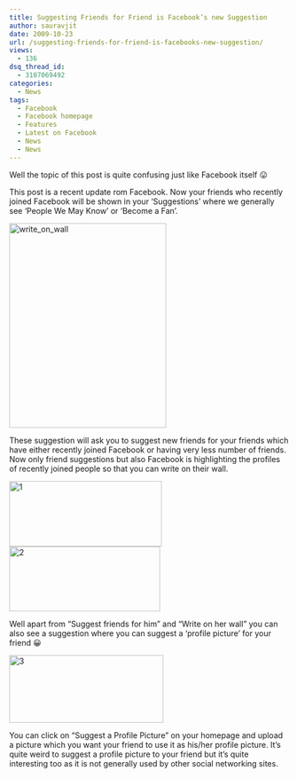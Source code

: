 ```yaml
---
title: Suggesting Friends for Friend is Facebook’s new Suggestion
author: sauravjit
date: 2009-10-23
url: /suggesting-friends-for-friend-is-facebooks-new-suggestion/
views:
  - 136
dsq_thread_id:
  - 3107069492
categories:
  - News
tags:
  - Facebook
  - Facebook homepage
  - Features
  - Latest on Facebook
  - News
  - News
---
```

Well the topic of this post is quite confusing just like Facebook itself 😛

This post is a recent update rom Facebook. Now your friends who recently joined Facebook will be shown in your &#8216;Suggestions&#8217; where we generally see &#8216;People We May Know&#8217; or &#8216;Become a Fan&#8217;.

<img class="aligncenter size-full  wp-image-54483" src="http://cdn.devilsworkshop.org/files/2009/10/write_on_wall.jpg" alt="write_on_wall" width="283" height="369" />

These suggestion will ask you to suggest new friends for your friends which have either recently joined Facebook or having very less number of friends. Now only friend suggestions but also Facebook is highlighting the profiles of recently joined people so that you can write on their wall.

<img class="aligncenter size-full wp-image-358" src="http://cdn.devilsworkshop.org/files/2009/10/1.jpg" alt="1" width="275" height="118" /><img class="aligncenter size-full wp-image-359" src="http://cdn.devilsworkshop.org/files/2009/10/2.jpg" alt="2" width="272" height="117" />

Well apart from &#8220;Suggest friends for him&#8221; and &#8220;Write on her wall&#8221; you can also see a suggestion where you can suggest a &#8216;profile picture&#8217; for your friend 😀

<img class="aligncenter size-full wp-image-360" src="http://cdn.devilsworkshop.org/files/2009/10/3.jpg" alt="3" width="278" height="122" />

You can click on &#8220;Suggest a Profile Picture&#8221; on your homepage and upload a picture which you want your friend to use it as his/her profile picture. It&#8217;s quite weird to suggest a profile picture to your friend but it&#8217;s quite interesting too as it is not generally used by other social networking sites.
